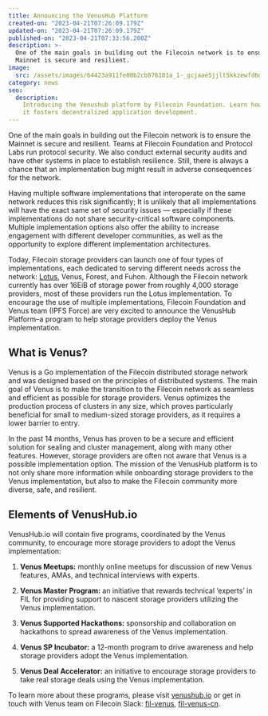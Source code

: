 ```yaml
---
title: Announcing the VenusHub Platform
created-on: "2023-04-21T07:26:09.179Z"
updated-on: "2023-04-21T07:26:09.179Z"
published-on: "2023-04-21T07:33:56.200Z"
description: >-
  One of the main goals in building out the Filecoin network is to ensure the
  Mainnet is secure and resilient.
image:
  src: /assets/images/64423a911fe00b2cb076101a_1-_gcjaae5jjlt5kkzewfd6g.png
category: news
seo:
  description:
    Introducing the Venushub platform by Filecoin Foundation. Learn how
    it fosters decentralized application development.
---
```


One of the main goals in building out the Filecoin network is to ensure the Mainnet is secure and resilient. Teams at Filecoin Foundation and Protocol Labs run protocol security. We also conduct external security audits and have other systems in place to establish resilience. Still, there is always a chance that an implementation bug might result in adverse consequences for the network.

Having multiple software implementations that interoperate on the same network reduces this risk significantly; It is unlikely that all implementations will have the exact same set of security issues — especially if these implementations do not share security-critical software components. Multiple implementation options also offer the ability to increase engagement with different developer communities, as well as the opportunity to explore different implementation architectures.

Today, Filecoin storage providers can launch one of four types of implementations, each dedicated to serving different needs across the network: [Lotus](/ecosystem-explorer/lotus), Venus, Forest, and Fuhon. Although the Filecoin network currently has over 16EiB of storage power from roughly 4,000 storage providers, most of these providers run the Lotus implementation. To encourage the use of multiple implementations, Filecoin Foundation and Venus team (IPFS Force) are very excited to announce the VenusHub Platform–a program to help storage providers deploy the Venus implementation.

## What is Venus?

Venus is a Go implementation of the Filecoin distributed storage network and was designed based on the principles of distributed systems. The main goal of Venus is to make the transition to the Filecoin network as seamless and efficient as possible for storage providers. Venus optimizes the production process of clusters in any size, which proves particularly beneficial for small to medium-sized storage providers, as it requires a lower barrier to entry.

In the past 14 months, Venus has proven to be a secure and efficient solution for sealing and cluster management, along with many other features. However, storage providers are often not aware that Venus is a possible implementation option. The mission of the VenusHub platform is to not only share more information while onboarding storage providers to the Venus implementation, but also to make the Filecoin community more diverse, safe, and resilient.

## Elements of VenusHub.io

VenusHub.io will contain five programs, coordinated by the Venus community, to encourage more storage providers to adopt the Venus implementation:

1. **Venus Meetups:** monthly online meetups for discussion of new Venus features, AMAs, and technical interviews with experts.

2. **Venus Master Program:** an initiative that rewards technical ‘experts’ in FIL for providing support to nascent storage providers utilizing the Venus implementation.

3. **Venus Supported Hackathons:** sponsorship and collaboration on hackathons to spread awareness of the Venus implementation.

4. **Venus SP Incubator:** a 12-month program to drive awareness and help storage providers adopt the Venus implementation.

5. **Venus Deal Accelerator:** an initiative to encourage storage providers to take real storage deals using the Venus implementation.

To learn more about these programs, please visit [venushub.io](http://venushub.io/) or get in touch with Venus team on Filecoin Slack: [fil-venus](https://filecoinproject.slack.com/archives/CEHHJNJS3), [fil-venus-cn](https://filecoinproject.slack.com/archives/C028PCH8L31).
